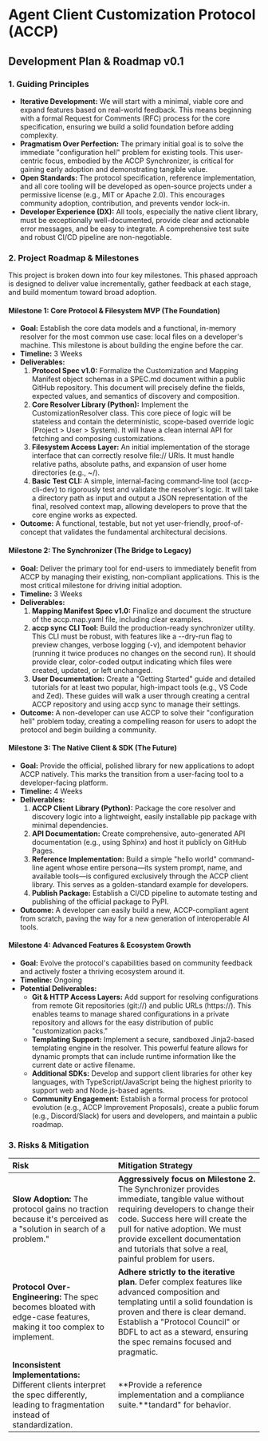# **Agent Client Customization Protocol (ACCP)**

## **Development Plan & Roadmap v0.1**

### **1\. Guiding Principles**

* **Iterative Development:** We will start with a minimal, viable core and expand features based on real-world feedback. This means beginning with a formal Request for Comments (RFC) process for the core specification, ensuring we build a solid foundation before adding complexity.  
* **Pragmatism Over Perfection:** The primary initial goal is to solve the immediate "configuration hell" problem for existing tools. This user-centric focus, embodied by the ACCP Synchronizer, is critical for gaining early adoption and demonstrating tangible value.  
* **Open Standards:** The protocol specification, reference implementation, and all core tooling will be developed as open-source projects under a permissive license (e.g., MIT or Apache 2.0). This encourages community adoption, contribution, and prevents vendor lock-in.  
* **Developer Experience (DX):** All tools, especially the native client library, must be exceptionally well-documented, provide clear and actionable error messages, and be easy to integrate. A comprehensive test suite and robust CI/CD pipeline are non-negotiable.

### **2\. Project Roadmap & Milestones**

This project is broken down into four key milestones. This phased approach is designed to deliver value incrementally, gather feedback at each stage, and build momentum toward broad adoption.

#### **Milestone 1: Core Protocol & Filesystem MVP (The Foundation)**

* **Goal:** Establish the core data models and a functional, in-memory resolver for the most common use case: local files on a developer's machine. This milestone is about building the engine before the car.  
* **Timeline:** 3 Weeks  
* **Deliverables:**  
  1. **Protocol Spec v1.0:** Formalize the Customization and Mapping Manifest object schemas in a SPEC.md document within a public GitHub repository. This document will precisely define the fields, expected values, and semantics of discovery and composition.  
  2. **Core Resolver Library (Python):** Implement the CustomizationResolver class. This core piece of logic will be stateless and contain the deterministic, scope-based override logic (Project \> User \> System). It will have a clean internal API for fetching and composing customizations.  
  3. **Filesystem Access Layer:** An initial implementation of the storage interface that can correctly resolve file:// URIs. It must handle relative paths, absolute paths, and expansion of user home directories (e.g., \~/).  
  4. **Basic Test CLI:** A simple, internal-facing command-line tool (accp-cli-dev) to rigorously test and validate the resolver's logic. It will take a directory path as input and output a JSON representation of the final, resolved context map, allowing developers to prove that the core engine works as expected.  
* **Outcome:** A functional, testable, but not yet user-friendly, proof-of-concept that validates the fundamental architectural decisions.

#### **Milestone 2: The Synchronizer (The Bridge to Legacy)**

* **Goal:** Deliver the primary tool for end-users to immediately benefit from ACCP by managing their existing, non-compliant applications. This is the most critical milestone for driving initial adoption.  
* **Timeline:** 3 Weeks  
* **Deliverables:**  
  1. **Mapping Manifest Spec v1.0:** Finalize and document the structure of the accp.map.yaml file, including clear examples.  
  2. **accp sync CLI Tool:** Build the production-ready synchronizer utility. This CLI must be robust, with features like a \--dry-run flag to preview changes, verbose logging (-v), and idempotent behavior (running it twice produces no changes on the second run). It should provide clear, color-coded output indicating which files were created, updated, or left unchanged.  
  3. **User Documentation:** Create a "Getting Started" guide and detailed tutorials for at least two popular, high-impact tools (e.g., VS Code and Zed). These guides will walk a user through creating a central ACCP repository and using accp sync to manage their settings.  
* **Outcome:** A non-developer can use ACCP to solve their "configuration hell" problem today, creating a compelling reason for users to adopt the protocol and begin building a community.

#### **Milestone 3: The Native Client & SDK (The Future)**

* **Goal:** Provide the official, polished library for new applications to adopt ACCP natively. This marks the transition from a user-facing tool to a developer-facing platform.  
* **Timeline:** 4 Weeks  
* **Deliverables:**  
  1. **ACCP Client Library (Python):** Package the core resolver and discovery logic into a lightweight, easily installable pip package with minimal dependencies.  
  2. **API Documentation:** Create comprehensive, auto-generated API documentation (e.g., using Sphinx) and host it publicly on GitHub Pages.  
  3. **Reference Implementation:** Build a simple "hello world" command-line agent whose entire persona—its system prompt, name, and available tools—is configured exclusively through the ACCP client library. This serves as a golden-standard example for developers.  
  4. **Publish Package:** Establish a CI/CD pipeline to automate testing and publishing of the official package to PyPI.  
* **Outcome:** A developer can easily build a new, ACCP-compliant agent from scratch, paving the way for a new generation of interoperable AI tools.

#### **Milestone 4: Advanced Features & Ecosystem Growth**

* **Goal:** Evolve the protocol's capabilities based on community feedback and actively foster a thriving ecosystem around it.  
* **Timeline:** Ongoing  
* **Potential Deliverables:**  
  * **Git & HTTP Access Layers:** Add support for resolving configurations from remote Git repositories (git://) and public URLs (https://). This enables teams to manage shared configurations in a private repository and allows for the easy distribution of public "customization packs."  
  * **Templating Support:** Implement a secure, sandboxed Jinja2-based templating engine in the resolver. This powerful feature allows for dynamic prompts that can include runtime information like the current date or active filename.  
  * **Additional SDKs:** Develop and support client libraries for other key languages, with TypeScript/JavaScript being the highest priority to support web and Node.js-based agents.  
  * **Community Engagement:** Establish a formal process for protocol evolution (e.g., ACCP Improvement Proposals), create a public forum (e.g., Discord/Slack) for users and developers, and maintain a public roadmap.

### **3\. Risks & Mitigation**

| Risk | Mitigation Strategy |
| :---- | :---- |
| **Slow Adoption:** The protocol gains no traction because it's perceived as a "solution in search of a problem." | **Aggressively focus on Milestone 2\.** The Synchronizer provides immediate, tangible value without requiring developers to change their code. Success here will create the pull for native adoption. We must provide excellent documentation and tutorials that solve a real, painful problem for users. |
| **Protocol Over-Engineering:** The spec becomes bloated with edge-case features, making it too complex to implement. | **Adhere strictly to the iterative plan.** Defer complex features like advanced composition and templating until a solid foundation is proven and there is clear demand. Establish a "Protocol Council" or BDFL to act as a steward, ensuring the spec remains focused and pragmatic. |
| **Inconsistent Implementations:** Different clients interpret the spec differently, leading to fragmentation instead of standardization. | **Provide a reference implementation and a compliance suite.**tandard" for behavior. |

